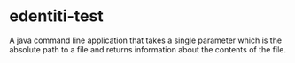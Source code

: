 # edentiti-test
A java command line application that takes a single parameter which is the absolute path to a file and returns information about the contents of the file.
